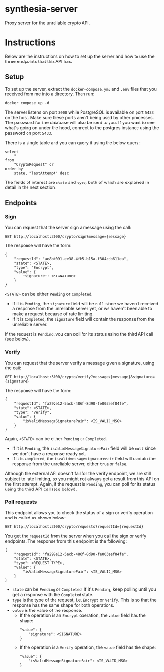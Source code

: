 # synthesia-server
Proxy server for the unreliable crypto API.

# Instructions
Below are the instructions on how to set up the server and how to use the three endpoints that this API has.

## Setup
To set up the server, extract the `docker-compose.yml` and `.env` files that you received from me into a directory. Then run:

    docker compose up -d

The server listens on port `3000` while PostgreSQL is available on port `5433` on the host. Make sure these ports aren't being used by other processes. The password for the database will also be sent to you. If you want to see what's going on under the hood, connect to the postgres instance using the password on port `5433`.

There is a single table and you can query it using the below query:
```
select 
    * 
from 
    "CryptoRequest" cr 
order by 
    state, "lastAttempt" desc
```

The fields of interest are `state` and `type`, both of which are explained in detail in the next section.
    
## Endpoints
### Sign
You can request that the server sign a message using the call: 

    GET http://localhost:3000/crypto/sign?message={message}


The response will have the form:
```
{
    "requestId": "ae8bf091-ee38-4fb5-b15a-f304ccb611ea",
    "state": <STATE>,
    "type": "Encrypt",
    "value": {
        "signature": <SIGNATURE>
    }
}
```

`<STATE>` can be either `Pending` or `Completed`. 
* If it is `Pending`, the `signature` field will be `null` since we haven't received a response from the unreliable server yet, or we haven't been able to make a request because of rate limiting. 
* If it is `Completed`, the `signature` field will contain the response from the unreliable server.
 
If the request is `Pending`, you can poll for its status using the third API call (see below).

### Verify
You can request that the server verify a message given a signature, using the call: 

    GET http://localhost:3000/crypto/verify?message={message}&signature={signature}

The response will have the form:
```
{
    "requestId": "fa292e12-5acb-486f-8d90-fe003eef84fe",
    "state": <STATE>,
    "type": "Verify",
    "value": {
        "isValidMessageSignaturePair": <IS_VALID_MSG>
    }
}
```

Again, `<STATE>` can be either `Pending` or `Completed`. 
* If it is `Pending`, the `isValidMessageSignaturePair` field will be `null` since we don't have a response ready yet.
* If it is `Completed`, the `isValidMessageSignaturePair` field will contain the response from the unreliable server, either `true` or `false`.

Although the external API doesn't fail for the verify endpoint, we are still subject to rate limiting, so you might not always get a result from this API on the first attempt. Again, if the request is `Pending`, you can poll for its status using the third API call (see below).

### Poll requests
This endpoint allows you to check the status of a sign or verify operation and is called as shown below:
   
    GET http://localhost:3000/crypto/requests?requestId={requestId}

You get the `requestId` from the server when you call the sign or verify endpoints. The response from this endpoint is the following:
```
{
    "requestId": "fa292e12-5acb-486f-8d90-fe003eef84fe",
    "state": <STATE>,
    "type": <REQUEST_TYPE>,
    "value": {
        "isValidMessageSignaturePair": <IS_VALID_MSG>
    }
}
```
* `state` can be `Pending` or `Completed`. If it's `Pending`, keep polling until you get a response with the `Completed` state.
* `type` is the type of the request, i.e. `Encrypt` or `Verify`. This is so that the response has the same shape for both operations.
* `value` is the value of the response. 
    * If the operation is an `Encrypt` operation, the `value` field has the shape:
        ```
        "value": {
            "signature": <SIGNATURE>
        }
        ```
    * If the operation is a `Verify` operation, the `value` field has the shape:
        ```
        "value": {
            "isValidMessageSignaturePair": <IS_VALID_MSG>
        }
        ```
